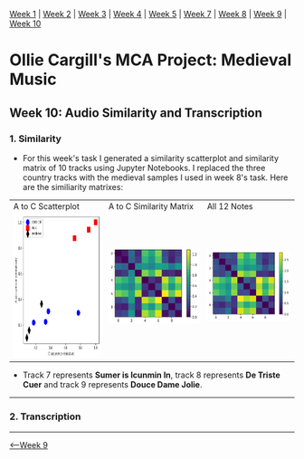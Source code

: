 [Week 1](https://olliecargill.github.io/MCA-2022) | [Week 2](https://olliecargill.github.io/MCA-2022/labtasks/week2/week2.html) | [Week 3](https://olliecargill.github.io/MCA-2022/labtasks/week3/week3.html) | [Week 4](https://olliecargill.github.io/MCA-2022/labtasks/week4/week4.html) | [Week 5](https://olliecargill.github.io/MCA-2022/labtasks/week5/week5.html) | [Week 7](https://olliecargill.github.io/MCA-2022/labtasks/week7/week7.html) | [Week 8](https://olliecargill.github.io/MCA-2022/labtasks/week8/week8.html) | [Week 9](https://olliecargill.github.io/MCA-2022/labtasks/week9/week9.html) | [Week 10](https://olliecargill.github.io/MCA-2022/labtasks/week10/week10.html)

# Ollie Cargill's MCA Project: Medieval Music

## Week 10: Audio Similarity and Transcription

### 1. Similarity

* For this week's task I generated a similarity scatterplot and similarity matrix of 10 tracks using Jupyter Notebooks. I replaced the three country tracks with the medieval samples I used in week 8's task. Here are the similiarity matrixes:

<table class ="screenshots">
  <tr>
    <td class="text-table"> A to C Scatterplot</td>
    <td class="text-table"> A to C Similarity Matrix</td>
    <td class="text-table"> All 12 Notes</td>
  </tr>
  <tr>
    <td class="text-table"> <img widht="255" height="255" src="similarityscatterplot.png"></td>
    <td class="text-table"> <img src="matrix1.png"></td>
    <td class="text-table"> <img src="matrix2.png"></td>
  </tr>
  </table>
      
* Track 7 represents <strong>Sumer is Icunmin In</strong>, track 8 represents <strong>De Triste Cuer</strong> and track 9 represents <strong>Douce Dame Jolie</strong>.


<hr>

### 2. Transcription

<hr>


<div align="left"><a href="https://olliecargill.github.io/MCA-2022/labtasks/week9/week9.html"><--Week 9</a> 
